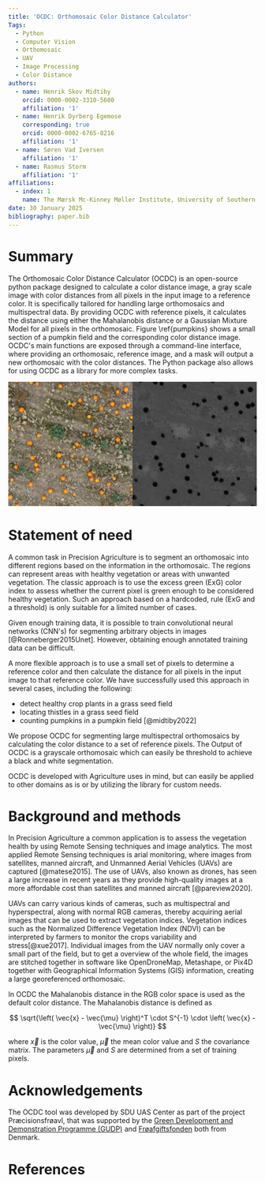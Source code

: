 ```yaml
---
title: 'OCDC: Orthomosaic Color Distance Calculator'
Tags:
  - Python
  - Computer Vision
  - Orthomosaic
  - UAV
  - Image Processing
  - Color Distance
authors:
  - name: Henrik Skov Midtiby
    orcid: 0000-0002-3310-5680
    affiliation: '1'
  - name: Henrik Dyrberg Egemose
    corresponding: true
    orcid: 0000-0002-6765-8216
    affiliation: '1'
  - name: Søren Vad Iversen
    affiliation: '1'
  - name: Rasmus Storm
    affiliation: '1'
affiliations:
  - index: 1
    name: The Mærsk Mc-Kinney Møller Institute, University of Southern Denmark
date: 30 January 2025
bibliography: paper.bib
---
```


# Summary

The Orthomosaic Color Distance Calculator (OCDC) is an open-source python
package designed to calculate a color distance image, a gray scale image
with color distances from all pixels in the input image to a reference color.
It is specifically tailored for handling large orthomosaics and multispectral data.
By providing OCDC with reference pixels, it calculates the distance using
either the Mahalanobis distance or a Gaussian Mixture Model for all pixels
in the orthomosaic.
Figure \ref{pumpkins} shows a small section of a pumpkin field and the corresponding color distance image.
OCDC's main functions are exposed through a command-line interface, where
providing an orthomosaic, reference image, and a mask will output a new
orthomosaic with the color distances.
The Python package also allows for using OCDC as a library for more complex tasks.

![Small section of pumpkins field (left) color distance image of pumpkins field (right) \label{fig:pumpkins}](pumkpiks_figure.png)


# Statement of need

A common task in Precision Agriculture is to segment an orthomosaic into
different regions based on the information in the orthomosaic.
The regions can represent areas with healthy vegetation or areas with
unwanted vegetation.
The classic approach is to use the excess green (ExG) color index to assess
whether the current pixel is green enough to be considered healthy vegetation.
Such an approach based on a hardcoded, rule (ExG and a threshold) is only
suitable for a limited number of cases.

Given enough training data, it is possible to train convolutional neural
networks (CNN's) for segmenting arbitrary objects in images
[@Ronneberger2015Unet].
However, obtaining enough annotated training data can be difficult.

A more flexible approach is to use a small set of pixels to determine a reference
color and then calculate the distance for all pixels in the input image
to that reference color.
We have successfully used this approach in several cases, including the following:

- detect healthy crop plants in a grass seed field
- locating thistles in a grass seed field
- counting pumpkins in a pumpkin field [@midtiby2022]

We propose OCDC for segmenting large multispectral orthomosaics by calculating
the color distance to a set of reference pixels.
The Output of OCDC is a grayscale orthomosaic which can easily be threshold to
achieve a black and white segmentation.

OCDC is developed with Agriculture uses in mind, but can easily be applied to
other domains as is or by utilizing the library for custom needs.

# Background and methods

In Precision Agriculture a common application is to assess the vegetation
health by using Remote Sensing techniques and image analytics.
The most applied Remote Sensing techniques is arial monitoring, where images
from satellites, manned aircraft, and Unmanned Aerial Vehicles (UAVs) are
captured [@matese2015].
The use of UAVs, also known as drones, has seen a large increase in recent
years as they provide high-quality images at a more affordable cost
than satellites and manned aircraft [@pareview2020].

UAVs can carry various kinds of cameras, such as multispectral and hyperspectral,
along with normal RGB cameras, thereby acquiring aerial images that can be
used to extract vegetation indices.
Vegetation indices such as the Normalized Difference Vegetation Index (NDVI) can
be interpreted by farmers to monitor the crops variability and stress[@xue2017].
Individual images from the UAV normally only cover a small part of the field,
but to get a overview of the whole field, the images are stitched together in
software like OpenDroneMap, Metashape, or Pix4D together with
Geographical Information Systems (GIS) information, creating a large
georeferenced orthomosaic.

In OCDC the Mahalanobis distance in the RGB color space is used as the default
color distance. The Mahalanobis distance is defined as

$$
\sqrt{\left( \vec{x} - \vec{\mu} \right)^T \cdot S^{-1} \cdot \left( \vec{x} - \vec{\mu} \right)}
$$

where $\vec{x}$ is the color value, $\vec{\mu}$ the mean color value and $S$ the covariance matrix.
The parameters $\vec{\mu}$ and $S$ are determined from a set of training pixels.


# Acknowledgements

The OCDC tool was developed by SDU UAS Center as part of the project
Præcisionsfrøavl, that was supported by the
[Green Development and Demonstration Programme (GUDP)](https://gudp.lbst.dk/) and
[Frøafgiftsfonden](https://froeafgiftsfonden.dk/) both from Denmark.

# References
